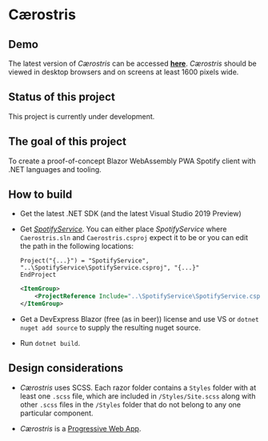 # Cærostris

## Demo

The latest version of _Cærostris_ can be accessed [__here__](https://caerostris.azurewebsites.net/). _Cærostris_ should be viewed in desktop browsers and on screens at least 1600 pixels wide.

## Status of this project

This project is currently under development.

## The goal of this project

To create a proof-of-concept Blazor WebAssembly PWA Spotify client with .NET languages and tooling.

## How to build

* Get the latest .NET SDK (and the latest Visual Studio 2019 Preview)

* Get [_SpotifyService_](https://github.com/tresoneur/SpotifyService). You can either place _SpotifyService_ where `Caerostris.sln` and `Caerostris.csproj` expect it to be or you can edit the path in the following locations:

    ```
    Project("{...}") = "SpotifyService", "..\SpotifyService\SpotifyService.csproj", "{...}"
    EndProject
    ```

    ```xml
    <ItemGroup>
        <ProjectReference Include="..\SpotifyService\SpotifyService.csproj" />
    </ItemGroup>
    ```

* Get a DevExpress Blazor (free (as in beer)) license and use VS or `dotnet nuget add source` to supply the resulting nuget source.

* Run `dotnet build`.

## Design considerations

* _Cærostris_ uses SCSS. Each razor folder contains a `Styles` folder with at least one `.scss` file, which are included in `/Styles/Site.scss` along with other `.scss` files in the `/Styles` folder that do not belong to any one particular component.

* _Cærostris_ is a [Progressive Web App](https://devblogs.microsoft.com/aspnet/blazor-webassembly-3-2-0-preview-2-release-now-available/).